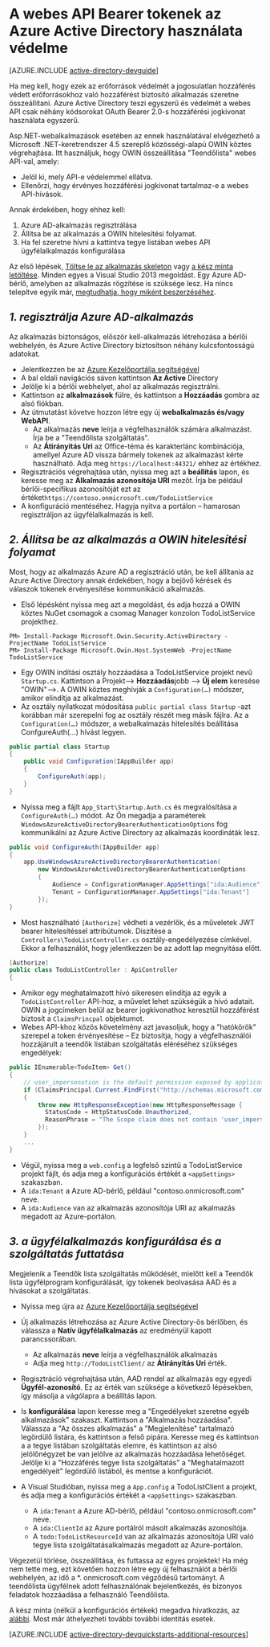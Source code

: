 <properties
    pageTitle="Első lépések Azure AD-.NET |} Microsoft Azure"
    description="A .NET MVC webes API-val, amely integrálódik az Azure Active Directory-hitelesítés és az engedélyezés létrehozásának módját."
    services="active-directory"
    documentationCenter=".net"
    authors="dstrockis"
    manager="mbaldwin"
    editor=""/>

<tags
    ms.service="active-directory"
    ms.workload="identity"
    ms.tgt_pltfrm="na"
    ms.devlang="dotnet"
    ms.topic="article"
    ms.date="09/16/2016"
    ms.author="dastrock"/>


# <a name="protect-a-web-api-using-bearer-tokens-from-azure-ad"></a>A webes API Bearer tokenek az Azure Active Directory használata védelme

[AZURE.INCLUDE [active-directory-devguide](../../includes/active-directory-devguide.md)]

Ha meg kell, hogy ezek az erőforrások védelmét a jogosulatlan hozzáférés védett erőforrásokhoz való hozzáférést biztosító alkalmazás szeretne összeállítani.
Azure Active Directory teszi egyszerű és védelmét a webes API csak néhány kódsorokat OAuth Bearer 2.0-s hozzáférési jogkivonat használata egyszerű.

Asp.NET-webalkalmazások esetében az ennek használatával elvégezhető a Microsoft .NET-keretrendszer 4.5 szereplő közösségi-alapú OWIN köztes végrehajtása.  Itt használjuk, hogy OWIN összeállítása "Teendőlista" webes API-val, amely:
-   Jelöl ki, mely API-e védelemmel ellátva.
-   Ellenőrzi, hogy érvényes hozzáférési jogkivonat tartalmaz-e a webes API-hívások.

Annak érdekében, hogy ehhez kell:

1. Azure AD-alkalmazás regisztrálása
2. Állítsa be az alkalmazás a OWIN hitelesítési folyamat.
3. Ha fel szeretne hívni a kattintva tegye listában webes API ügyfélalkalmazás konfigurálása

Az első lépések, [Töltse le az alkalmazás skeleton](https://github.com/AzureADQuickStarts/WebAPI-Bearer-DotNet/archive/skeleton.zip) vagy [a kész minta letöltése](https://github.com/AzureADQuickStarts/WebAPI-Bearer-DotNet/archive/complete.zip).  Minden egyes a Visual Studio 2013 megoldást.  Egy Azure AD-bérlő, amelyben az alkalmazás rögzítése is szüksége lesz.  Ha nincs telepítve egyik már, [megtudhatja, hogy miként beszerzéséhez](active-directory-howto-tenant.md).


## <a name="1--register-an-application-with-azure-ad"></a>*1. regisztrálja Azure AD-alkalmazás*
Az alkalmazás biztonságos, először kell-alkalmazás létrehozása a bérlői webhelyén, és Azure Active Directory biztosítson néhány kulcsfontosságú adatokat.

-   Jelentkezzen be az [Azure Kezelőportálja segítségével](https://manage.windowsazure.com)
-   A bal oldali navigációs sávon kattintson **Az Active** Directory
-   Jelölje ki a bérlői webhelyet, ahol az alkalmazás regisztrálni.
-   Kattintson az **alkalmazások** fülre, és kattintson a **Hozzáadás** gombra az alsó fiókban.
-   Az útmutatást követve hozzon létre egy új **webalkalmazás és/vagy WebAPI**.
    -   Az alkalmazás **neve** leírja a végfelhasználók számára alkalmazást.  Írja be a "Teendőlista szolgáltatás".
    -   Az **Átirányítás Uri** az Office-téma és karakterlánc kombinációja, amellyel Azure AD vissza bármely tokenek az alkalmazást kérte használható. Adja meg `https://localhost:44321/` ehhez az értékhez.
-   Regisztrációs végrehajtása után, nyissa meg azt a **beállítás** lapon, és keresse meg az **Alkalmazás azonosítója URI** mezőt.  Írja be például bérlői-specifikus azonosítóját ezt az értéket`https://contoso.onmicrosoft.com/TodoListService`
- A konfiguráció mentéséhez.  Hagyja nyitva a portálon – hamarosan regisztráljon az ügyfélalkalmazás is kell.

## <a name="2-set-up-your-app-to-use-the-owin-authentication-pipeline"></a>*2. Állítsa be az alkalmazás a OWIN hitelesítési folyamat*

Most, hogy az alkalmazás Azure AD a regisztráció után, be kell állítania az Azure Active Directory annak érdekében, hogy a bejövő kérések és válaszok tokenek érvényesítése kommunikáció alkalmazás.

-   Első lépésként nyissa meg azt a megoldást, és adja hozzá a OWIN köztes NuGet csomagok a csomag Manager konzolon TodoListService projekthez.

```
PM> Install-Package Microsoft.Owin.Security.ActiveDirectory -ProjectName TodoListService
PM> Install-Package Microsoft.Owin.Host.SystemWeb -ProjectName TodoListService
```

-   Egy OWIN indítási osztály hozzáadása a TodoListService projekt nevű `Startup.cs`.  Kattintson a Projekt--> **Hozzáadás**jobb --> **Új elem** keresése "OWIN"-->.  A OWIN köztes meghívják a `Configuration(…)` módszer, amikor elindítja az alkalmazást.
-   Az osztály nyilatkozat módosítása `public partial class Startup` -azt korábban már szerepelni fog az osztály részét meg másik fájlra.  Az a `Configuration(…)` módszer, a webalkalmazás hitelesítés beállítása ConfgureAuth(...) hívást legyen.

```C#
public partial class Startup
{
    public void Configuration(IAppBuilder app)
    {
        ConfigureAuth(app);
    }
}
```

-   Nyissa meg a fájlt `App_Start\Startup.Auth.cs` és megvalósítása a `ConfigureAuth(…)` módot.  Az Ön megadja a paraméterek `WindowsAzureActiveDirectoryBearerAuthenticationOptions` fog kommunikálni az Azure Active Directory az alkalmazás koordináták lesz.

```C#
public void ConfigureAuth(IAppBuilder app)
{
    app.UseWindowsAzureActiveDirectoryBearerAuthentication(
        new WindowsAzureActiveDirectoryBearerAuthenticationOptions
        {
            Audience = ConfigurationManager.AppSettings["ida:Audience"],
            Tenant = ConfigurationManager.AppSettings["ida:Tenant"]
        });
}
```

-   Most használható `[Authorize]` védheti a vezérlők, és a műveletek JWT bearer hitelesítéssel attribútumok.  Díszítése a `Controllers\TodoListController.cs` osztály-engedélyezése címkével.  Ekkor a felhasználót, hogy jelentkezzen be az adott lap megnyitása előtt.

```C#
[Authorize]
public class TodoListController : ApiController
{
```

- Amikor egy meghatalmazott hívó sikeresen elindítja az egyik a `TodoListController` API-hoz, a művelet lehet szükségük a hívó adatait.  OWIN a jogcímeken belül az bearer jogkivonathoz keresztül hozzáférést biztosít a `ClaimsPrincpal` objektumot.  
- Webes API-khoz közös követelmény azt javasoljuk, hogy a "hatókörök" szerepel a token érvényesítése – Ez biztosítja, hogy a végfelhasználói hozzájárult a teendők listában szolgáltatás eléréséhez szükséges engedélyek:

```C#
public IEnumerable<TodoItem> Get()
{
    // user_impersonation is the default permission exposed by applications in AAD
    if (ClaimsPrincipal.Current.FindFirst("http://schemas.microsoft.com/identity/claims/scope").Value != "user_impersonation")
    {
        throw new HttpResponseException(new HttpResponseMessage {
          StatusCode = HttpStatusCode.Unauthorized,
          ReasonPhrase = "The Scope claim does not contain 'user_impersonation' or scope claim not found"
        });
    }
    ...
}
```

-   Végül, nyissa meg a `web.config` a legfelső szintű a TodoListService projekt fájlt, és adja meg a konfigurációs értékét a `<appSettings>` szakaszban.
  - A `ida:Tenant` a Azure AD-bérlő, például "contoso.onmicrosoft.com" neve.
  - A `ida:Audience` van az alkalmazás azonosítója URI az alkalmazás megadott az Azure-portálon.

## <a name="3--configure-a-client-application--run-the-service"></a>*3. a ügyfélalkalmazás konfigurálása és a szolgáltatás futtatása*
Megjelenik a Teendők lista szolgáltatás működését, mielőtt kell a Teendők lista ügyfélprogram konfigurálását, így tokenek beolvasása AAD és a hívásokat a szolgáltatás.

- Nyissa meg újra az [Azure Kezelőportálja segítségével](https://manage.windowsazure.com)
- Új alkalmazás létrehozása az Azure Active Directory-ös bérlőben, és válassza a **Natív ügyfélalkalmazás** az eredményül kapott parancssorában.
    -   Az alkalmazás **neve** leírja a végfelhasználók alkalmazás
    -   Adja meg `http://TodoListClient/` az **Átirányítás Uri** érték.
- Regisztráció végrehajtása után, AAD rendel az alkalmazás egy egyedi **Ügyfél-azonosító**. Ez az érték van szüksége a következő lépésekben, így másolja a vágólapra a beállítás lapon.
- Is **konfigurálása** lapon keresse meg a "Engedélyeket szeretne egyéb alkalmazások" szakaszt. Kattintson a "Alkalmazás hozzáadása". Válassza a "Az összes alkalmazás" a "Megjelenítése" tartalmazó legördülő listára, és kattintson a felső pipára. Keresse meg és kattintson a a tegye listában szolgáltatás elemre, és kattintson az alsó jelölőnégyzet be van jelölve az alkalmazás hozzáadása lehetőséget. Jelölje ki a "Hozzáférés tegye lista szolgáltatás" a "Meghatalmazott engedélyeit" legördülő listából, és mentse a konfigurációt.


- A Visual Studióban, nyissa meg a `App.config` a TodoListClient a projekt, és adja meg a konfigurációs értékét a `<appSettings>` szakaszban.
  - A `ida:Tenant` a Azure AD-bérlő, például "contoso.onmicrosoft.com" neve.
  - A `ida:ClientId` az Azure portálról másolt alkalmazás azonosítója.
  - A `todo:TodoListResourceId` van az alkalmazás azonosítója URI való tegye lista szolgáltatásalkalmazás megadott az Azure-portálon.

Végezetül törlése, összeállítása, és futtassa az egyes projektek!  Ha még nem tette meg, ezt követően hozzon létre egy új felhasználót a bérlői webhelyén, az idő a *. onmicrosoft.com végződésű tartományt.  A teendőlista ügyfélnek adott felhasználónak bejelentkezés, és bizonyos feladatok hozzáadása a felhasználó Teendőlista.

A kész minta (nélkül a konfigurációs értékek) megadva hivatkozás, az [alábbi](https://github.com/AzureADQuickStarts/WebAPI-Bearer-DotNet/archive/complete.zip).  Most már áthelyezheti további további identitás esetek.

[AZURE.INCLUDE [active-directory-devquickstarts-additional-resources](../../includes/active-directory-devquickstarts-additional-resources.md)]
